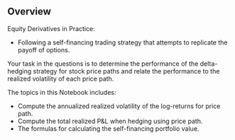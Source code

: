 ## Overview

Equity Derivatives in Practice:

* Following a self-financing trading strategy that attempts to replicate the payoff of options.

Your task in the questions is to determine the performance of the delta-hedging strategy for stock price paths and relate the performance to the realized volatility of each price path.

The topics in this Notebook includes:

* Compute the annualized realized volatility of the log-returns for price path.
* Compute the total realized P&L when hedging using price path.
* The formulas for calculating the self-financing portfolio value. 
